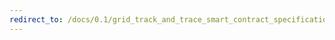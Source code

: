 ```yaml
---
redirect_to: /docs/0.1/grid_track_and_trace_smart_contract_specification.md
---
```


<!--
  Copyright 2018-2021 Cargill Incorporated
  Licensed under Creative Commons Attribution 4.0 International License
  https://creativecommons.org/licenses/by/4.0/
-->
